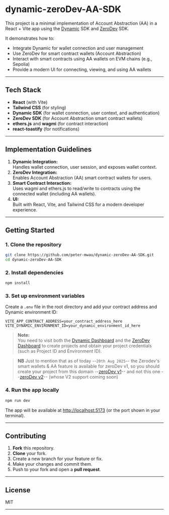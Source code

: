 # dynamic-zeroDev-AA-SDK

This project is a minimal implementation of Account Abstraction (AA) in a React + Vite app using the [Dynamic](https://www.dynamic.xyz/) SDK and [ZeroDev](https://www.zerodev.app/) SDK.

It demonstrates how to:

- Integrate Dynamic for wallet connection and user management
- Use ZeroDev for smart contract wallets (Account Abstraction)
- Interact with smart contracts using AA wallets on EVM chains (e.g., Sepolia)
- Provide a modern UI for connecting, viewing, and using AA wallets

---

## Tech Stack

- **React** (with Vite)
- **Tailwind CSS** (for styling)
- **Dynamic SDK** (for wallet connection, user context, and authentication)
- **ZeroDev SDK** (for Account Abstraction smart contract wallets)
- **ethers.js** and **wagmi** (for contract interaction)
- **react-toastify** (for notifications)

---

## Implementation Guidelines

1. **Dynamic Integration:**  
   Handles wallet connection, user session, and exposes wallet context.
2. **ZeroDev Integration:**  
   Enables Account Abstraction (AA) smart contract wallets for users.
3. **Smart Contract Interaction:**  
   Uses wagmi and ethers.js to read/write to contracts using the connected wallet (including AA wallets).
4. **UI:**  
   Built with React, Vite, and Tailwind CSS for a modern developer experience.

---

## Getting Started

### 1. Clone the repository

```sh
git clone https://github.com/peter-mwau/dynamic-zeroDev-AA-SDK.git
cd dynamic-zeroDev-AA-SDK
```

### 2. Install dependencies

```sh
npm install
```

### 3. Set up environment variables

Create a `.env` file in the root directory and add your contract address and Dynamic environment ID:

```
VITE_APP_CONTRACT_ADDRESS=your_contract_address_here
VITE_DYNAMIC_ENVIRONMENT_ID=your_dynamic_environment_id_here
```

> **Note:**  
> You need to visit both the [Dynamic Dashboard](https://app.dynamic.xyz/) and the [ZeroDev Dashboard](https://app.zerodev.app/) to create projects and obtain your project credentials (such as Project ID and Environment ID).

> **NB**
> Just to mention that as of today --`20th Aug 2025`-- the Zerodev's smart wallets & AA feature is available for zeroDev v1, so you should create your project from this domain --[zeroDev v1](https://dashboard-v1.zerodev.app/)-- and not this one --[zeroDev v2](https://dashboard.zerodev.app/)-- (whose V2 support coming soon)

### 4. Run the app locally

```sh
npm run dev
```

The app will be available at [http://localhost:5173](http://localhost:5173) (or the port shown in your terminal).

---

## Contributing

1. **Fork** this repository.
2. **Clone** your fork.
3. Create a new branch for your feature or fix.
4. Make your changes and commit them.
5. Push to your fork and open a **pull request**.

---

## License

MIT

---

